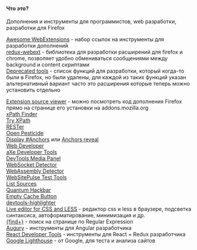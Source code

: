 #### Что это?

Дополнения и инструменты для программистов, web разработки, разработки для Firefox

[Awesome WebExtensions](https://github.com/bfred-it/Awesome-WebExtensions) - набор ссылок на инструменты для разработки дополнений
<br>
[redux-webext](https://github.com/ivantsov/redux-webext) - библиотека для разработки расширений для firefox и chrome, позволяет удобно обмениваться сообщениями между background и content скриптами
<br>
[Deprecated tools](https://developer.mozilla.org/en-US/docs/Tools/Deprecated_tools) - список функций для разработки, который когда-то были в Firefox, но были удалены, для каждой из таких функций указан альтернативный вариант часто это расширения которые теперь можно установить отдельно

[Extension source viewer](https://addons.mozilla.org/en-US/firefox/addon/crxviewer/) - можно посмотреть код дополнения Firefox прямо на странице его установки на addons.mozilla.org
<br>
[xPath Finder](https://addons.mozilla.org/ru/firefox/addon/xpath_finder/)
<br>
[Try XPath](https://addons.mozilla.org/ru/firefox/addon/try-xpath/)
<br>
[RESTer](https://addons.mozilla.org/ru/firefox/addon/rester/)
<br>
[Open Pesticide](https://addons.mozilla.org/en-US/firefox/addon/open-pesticide/)
<br>
[Display #Anchors](https://addons.mozilla.org/en-US/firefox/addon/display-_anchors/) или [Anchors reveal](https://addons.mozilla.org/ru/firefox/addon/anchors-reveal/)
<br>
[Web Developer](https://addons.mozilla.org/en-US/firefox/addon/web-developer/)
<br>
[aXe Developer Tools](https://addons.mozilla.org/en-US/firefox/addon/axe-devtools/)
<br>
[DevTools Media Panel](https://addons.mozilla.org/en-US/firefox/addon/devtools-media-panel/)
<br>
[WebSocket Detector](https://addons.mozilla.org/en-US/firefox/addon/websocket-detector/)
<br>
[WebAssembly Detector](https://addons.mozilla.org/en-US/firefox/addon/webassembly-detector/)
<br>
[WebSitePulse Test Tools ](https://addons.mozilla.org/en-US/firefox/addon/websitepulse-test-tools/)
<br>
[List Sources](https://addons.mozilla.org/en-US/firefox/addon/list-sources/)
<br>
[Quantum Hackbar](https://addons.mozilla.org/ru/firefox/addon/quantum-hackbar/)
<br>
[Empty Cache Button](https://addons.mozilla.org/ru/firefox/addon/empty-cache-button/)
<br>
[devtools-highlighter](https://addons.mozilla.org/ru/firefox/addon/devtools-highlighter/)
<br>
[Live editor for CSS and LESS](https://addons.mozilla.org/en-US/firefox/addon/live-editor-for-css-and-less/) - редактор css и less в браузере, подсветка синтаксиса, автоформатирование, минимизация и др.
<br>
[{find+}](https://addons.mozilla.org/ru/firefox/addon/brandon1024-find) - поиск на странице по Regular Expression
<br>
[Augury](https://addons.mozilla.org/en-US/firefox/addon/angular-augury/) - инструменты для Angular разработчика
<br>
[React Developer Tools](https://addons.mozilla.org/en-US/firefox/addon/react-devtools/) - инструменты для React + Redux разработчика
<br>
[Google Lighthouse](https://addons.mozilla.org/en-US/firefox/addon/google-lighthouse/) - от Google, для теста и анализа сайтов